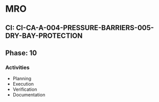 # MRO

## CI: CI-CA-A-004-PRESSURE-BARRIERS-005-DRY-BAY-PROTECTION
## Phase: 10

### Activities
- Planning
- Execution
- Verification
- Documentation
